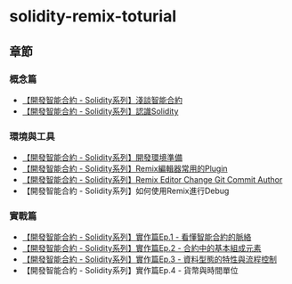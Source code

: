 # solidity-remix-toturial

## 章節

### 概念篇
- [【開發智能合約 - Solidity系列】淺談智能合約](https://medium.com/willhanchen/%E9%96%8B%E7%99%BC%E6%99%BA%E8%83%BD%E5%90%88%E7%B4%84-solidity%E7%B3%BB%E5%88%97-%E6%B7%BA%E8%AB%87%E6%99%BA%E8%83%BD%E5%90%88%E7%B4%84-4f7c510a7d3a)
- [【開發智能合約 - Solidity系列】認識Solidity](https://medium.com/willhanchen/%E9%96%8B%E7%99%BC%E6%99%BA%E8%83%BD%E5%90%88%E7%B4%84-solidity%E7%B3%BB%E5%88%97-%E8%AA%8D%E8%AD%98solidity-6e5677871d0f)

### 環境與工具
- [【開發智能合約 - Solidity系列】開發環境準備](https://medium.com/willhanchen/%E9%96%8B%E7%99%BC%E6%99%BA%E8%83%BD%E5%90%88%E7%B4%84-solidity%E7%B3%BB%E5%88%97-%E9%96%8B%E7%99%BC%E7%92%B0%E5%A2%83%E6%BA%96%E5%82%99-a3730f8dc88b)
- [【開發智能合約 - Solidity系列】Remix編輯器常用的Plugin](https://medium.com/willhanchen/%E9%96%8B%E7%99%BC%E6%99%BA%E8%83%BD%E5%90%88%E7%B4%84-solidity%E7%B3%BB%E5%88%97-remix%E7%B7%A8%E8%BC%AF%E5%99%A8%E5%B8%B8%E7%94%A8%E7%9A%84plugin-7ea454d98809)
- [【開發智能合約 - Solidity系列】Remix Editor Change Git Commit Author](https://medium.com/@weihanchen/%E9%96%8B%E7%99%BC%E6%99%BA%E8%83%BD%E5%90%88%E7%B4%84-solidity%E7%B3%BB%E5%88%97-remix-editor-change-git-commit-author-d17b65a4ed8a)
- 【開發智能合約 - Solidity系列】如何使用Remix進行Debug

### 實戰篇
- [【開發智能合約 - Solidity系列】實作篇Ep.1 - 看懂智能合約的脈絡](https://medium.com/willhanchen/%E9%96%8B%E7%99%BC%E6%99%BA%E8%83%BD%E5%90%88%E7%B4%84-solidity%E7%B3%BB%E5%88%97-%E5%AF%A6%E4%BD%9C%E7%AF%87ep-1-%E7%9C%8B%E6%87%82%E6%99%BA%E8%83%BD%E5%90%88%E7%B4%84%E7%9A%84%E8%84%88%E7%B5%A1-b54bb8531a82)
- [【開發智能合約 - Solidity系列】實作篇Ep.2 - 合約中的基本組成元素](https://medium.com/willhanchen/%E9%96%8B%E7%99%BC%E6%99%BA%E8%83%BD%E5%90%88%E7%B4%84-solidity%E7%B3%BB%E5%88%97-%E5%AF%A6%E4%BD%9C%E7%AF%87ep-2-%E5%90%88%E7%B4%84%E4%B8%AD%E7%9A%84%E5%9F%BA%E6%9C%AC%E7%B5%84%E6%88%90%E5%85%83%E7%B4%A0-f244915b5ce4)
- [【開發智能合約 - Solidity系列】實作篇Ep.3 - 資料型態的特性與流程控制](https://medium.com/@weihanchen/%E9%96%8B%E7%99%BC%E6%99%BA%E8%83%BD%E5%90%88%E7%B4%84-solidity%E7%B3%BB%E5%88%97-%E5%AF%A6%E4%BD%9C%E7%AF%87ep-3-%E8%B3%87%E6%96%99%E5%9E%8B%E6%85%8B%E7%9A%84%E7%89%B9%E6%80%A7%E8%88%87%E6%B5%81%E7%A8%8B%E6%8E%A7%E5%88%B6-4e1e8b60e643)
- 【開發智能合約 - Solidity系列】實作篇Ep.4 - 貨幣與時間單位
